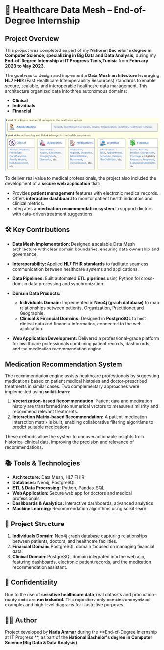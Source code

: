 # 🏥 Healthcare Data Mesh – End-of-Degree Internship

##  Project Overview

This project was completed as part of my **National Bachelor's degree in Computer Science, specializing in Big Data and Data Analysis**, during my **End-of-Degree Internship at IT Progress Tunis,Tunisia** from **February 2023 to May 2023**.

The goal was to design and implement a **Data Mesh architecture** leveraging **HL7 FHIR** (Fast Healthcare Interoperability Resources) standards to enable secure, scalable, and interoperable healthcare data management. This architecture organized data into three autonomous domains:

* **Clinical**
* **Individuals**
* **Financial**

![HL7FHIR](HL7ressources.png)  

To deliver real value to medical professionals, the project also included the development of a **secure web application** that:

* Provides **patient management** features with electronic medical records.
* Offers **interactive dashboard** to monitor patient health indicators and clinical metrics.
* Integrates a **medication recommendation system** to support doctors with data-driven treatment suggestions.


## 🛠️ Key Contributions

* **Data Mesh Implementation:** Designed a scalable Data Mesh architecture with clear domain boundaries, ensuring data ownership and governance.
* **Interoperability:** Applied **HL7 FHIR standards** to facilitate seamless communication between healthcare systems and applications.
* **Data Pipelines:** Built automated **ETL pipelines** using Python for cross-domain data processing and synchronization.
* **Domain Data Products:**

  * **Individuals Domain:** Implemented in **Neo4j (graph database)** to map relationships between patients, Organization, Practitioner,and Geographie.
  * **Clinical & Financial Domains:** Designed in **PostgreSQL** to host clinical data and financial information, connected to the web application.
* **Web Application Development:** Delivered a professional-grade platform for healthcare professionals combining patient records, dashboards, and the medication recommendation engine.

##  Medication Recommendation System

The recommendation engine assists healthcare professionals by suggesting medications based on patient medical histories and doctor-prescribed treatments in similar cases. Two complementary approaches were implemented using **scikit-learn**:

1. **Vectorization-based Recommendation:** Patient data and medication history are transformed into numerical vectors to measure similarity and recommend relevant treatments.
2. **Interaction Matrix-based Recommendation:** A patient-medication interaction matrix is built, enabling collaborative filtering algorithms to predict suitable medications.

These methods allow the system to uncover actionable insights from historical clinical data, improving the precision and relevance of recommendations.

## 📚 Tools & Technologies

* **Architecture:** Data Mesh, HL7 FHIR
* **Databases:** Neo4j, PostgreSQL
* **ETL & Data Processing:** Python, Pandas, SQL
* **Web Application:** Secure web app for doctors and medical professionals
* **Dashboards & Analytics:** Interactive dashboards, advanced analytics
* **Machine Learning:** Recommendation algorithms using scikit-learn

## 📂 Project Structure

1. **Individuals Domain:** Neo4j graph database capturing relationships between patients, doctors, and healthcare facilities.
2. **Financial Domain:** PostgreSQL domain focused on managing financial data.
3. **Clinical Domain:** PostgreSQL domain integrated into the web app, featuring dashboards, electronic patient records, and the medication recommendation assistant.

## 🔐 Confidentiality

Due to the use of **sensitive healthcare data**, real datasets and production-ready code are **not included**. This repository only contains anonymized examples and high-level diagrams for illustrative purposes.


## 👨‍💻 Author

Project developed by **Nada Ammar** during the **End-of-Degree Internship at IT Progress **, as part of the **National Bachelor's degree in Computer Science (Big Data & Data Analysis)**.

